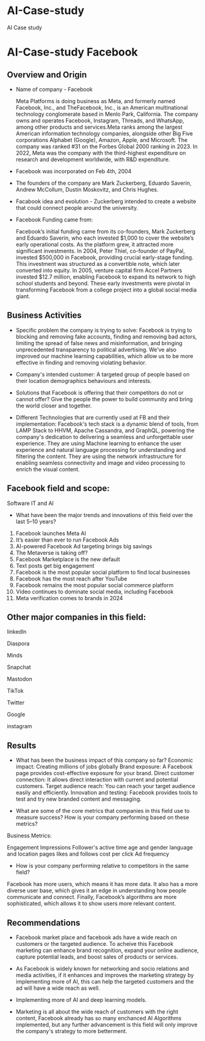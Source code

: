 # AI-Case-study
AI Case study

# AI-Case-study Facebook 

## Overview and Origin

* Name of company - Facebook

  Meta Platforms is doing business as Meta, and formerly named Facebook, Inc., 
  and TheFacebook, Inc., is an American multinational technology conglomerate based 
  in Menlo Park, California. The company owns and operates Facebook, Instagram, Threads, and 
  WhatsApp, among other products and services.Meta ranks among the largest American 
  information technology companies, alongside other Big Five corporations Alphabet (Google), 
  Amazon, Apple, and Microsoft. The company was ranked #31 on the Forbes Global 2000 ranking 
  in 2023. In 2022, Meta was the company with the third-highest expenditure on research 
  and development worldwide, with R&D expenditure.
 

* Facebook was incorporated on Feb 4th, 2004

* The founders of the company are Mark Zuckerberg, Eduardo Saverin, Andrew McCollum, Dustin Moskovitz, and Chris Hughes.

* Facabook idea and evolution - Zuckerberg intended to create a website that could connect people around the university.

* Facebook Funding came from: 

  Facebook’s initial funding came from its co-founders, Mark Zuckerberg and Eduardo Saverin, who each invested $1,000 
  to cover the website’s early operational costs. As the platform grew, it attracted more significant investments. In 2004, Peter Thiel, co-founder of PayPal, invested $500,000 in Facebook, 
  providing crucial early-stage funding. This investment was structured as a convertible note, which later converted into equity.
  In 2005, venture capital firm Accel Partners invested $12.7 million, enabling Facebook to expand its network to high school students and beyond. 
  These early investments were pivotal in transforming Facebook from a college project into a global social media giant.

## Business Activities

* Specific problem the company is trying to solve:
  Facebook is trying to blocking and removing fake accounts, finding and removing bad actors, limiting the spread of false news and misinformation, 
  and bringing unprecedented transparency to political advertising. We’ve also improved our machine learning capabilities, which allow us to be more effective 
  in finding and removing violating behavior.

* Company's intended customer: 
  A targeted group of people based on their location demographics behaviours and interests.

* Solutions that Facebook is offering that their competitors do not or cannot offer? 
  Give the people the power to build community and bring the world closer and together. 

* Different Technologies that are currently used at FB and their implementation:
Facebook's tech stack is a dynamic blend of tools, from LAMP Stack to HHVM, Apache Cassandra, and GraphQL, powering the company's dedication to delivering a seamless and unforgettable user experience.
They are using Machine learning to enhance the user experience and natural language processing for understanding and filtering the content. They are using the network infrastructure for enabling seamless connectivity 
and image and video processing to enrich the visual content. 

## Facebook field and scope:



Software IT and AI

* What have been the major trends and innovations of this field over the last 5&ndash;10 years?
1. Facebook launches Meta AI
2. It’s easier than ever to run Facebook Ads
3. AI-powered Facebook Ad targeting brings big savings
4. The Metaverse is taking off?
5. Facebook Marketplace is the new default
6. Text posts get big engagement
7. Facebook is the most popular social platform to find local businesses
8. Facebook has the most reach after YouTube
9. Facebook remains the most popular social commerce platform
10. Video continues to dominate social media, including Facebook
11. Meta verification comes to brands in 2024


## Other major companies in this field:

linkedln

Diaspora

Minds

Snapchat

Mastodon

TikTok

Twitter

Google

instagram

## Results

* What has been the business impact of this company so far?
Economic impact: Creating millions of jobs globally
Brand exposure: A Facebook page provides cost-effective exposure for your brand.
Direct customer connection: It allows direct interaction with current and potential customers.
Target audience reach: You can reach your target audience easily and efficiently.
Innovation and testing: Facebook provides tools to test and try new branded content and messaging.

* What are some of the core metrics that companies in this field use to measure success? How is your company performing based on these metrics?

Business Metrics:

Engagement
Impressions
Follower's active time
age and gender
language and location
pages likes and follows
cost per click
Ad frequency

* How is your company performing relative to competitors in the same field?

Facebook has more users, which means it has more data. It also has a more diverse user base, which gives it an edge in understanding how people communicate and connect. 
Finally, Facebook’s algorithms are more sophisticated, which allows it to show users more relevant content.

## Recommendations

* Facebook market place and facebook ads have a wide reach on customers or the targeted audience. To acheive this Facebook marketing can enhance brand recognition, expand your online audience, 
capture potential leads, and boost sales of products or services.

* As Facebook is widely known for networking and socio relations and media activities, if it enhances and improves the marketing strategy by implementing more of AI, this can help the targeted customers and the ad will have a wide reach as well.


* Implementing more of AI and deep learning models. 

* Marketing is all about the wide reach of customers with the right content, Facebook already has so many enchanced AI Algorithms implemented, but any further advancement is this field will only improve the company's strategy to more betterment. 